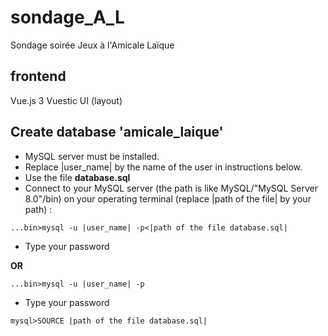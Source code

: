 # sondage_A_L

Sondage soirée Jeux à l'Amicale Laïque

## frontend

Vue.js 3
Vuestic UI (layout)

## Create database 'amicale_laique'

-   MySQL server must be installed.
-   Replace |user_name| by the name of the user in instructions below.
-   Use the file **database.sql**
-   Connect to your MySQL server (the path is like MySQL/"MySQL Server 8.0"/bin) on your operating terminal (replace |path of the file| by your path) :

```
...bin>mysql -u |user_name| -p<|path of the file database.sql|
```

-   Type your password

**OR**

```
...bin>mysql -u |user_name| -p
```

-   Type your password

```
mysql>SOURCE |path of the file database.sql|
```
